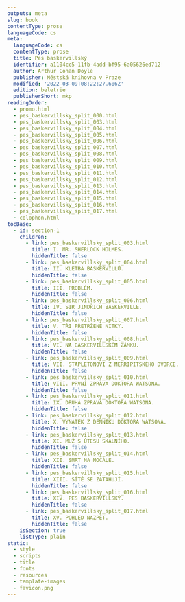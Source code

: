 ```yaml
---
outputs: meta
slug: book
contentType: prose
languageCode: cs
meta:
  languageCode: cs
  contentType: prose
  title: Pes baskervillský
  identifier: a1104cc5-11fb-4add-bf95-6a05626ed712
  author: Arthur Conan Doyle
  publisher: Městská knihovna v Praze
  modified: '2022-03-09T08:22:27.606Z'
  edition: beletrie
  publisherShort: mkp
readingOrder:
  - promo.html
  - pes_baskervillsky_split_000.html
  - pes_baskervillsky_split_003.html
  - pes_baskervillsky_split_004.html
  - pes_baskervillsky_split_005.html
  - pes_baskervillsky_split_006.html
  - pes_baskervillsky_split_007.html
  - pes_baskervillsky_split_008.html
  - pes_baskervillsky_split_009.html
  - pes_baskervillsky_split_010.html
  - pes_baskervillsky_split_011.html
  - pes_baskervillsky_split_012.html
  - pes_baskervillsky_split_013.html
  - pes_baskervillsky_split_014.html
  - pes_baskervillsky_split_015.html
  - pes_baskervillsky_split_016.html
  - pes_baskervillsky_split_017.html
  - colophon.html
tocBase:
  - id: section-1
    children:
      - link: pes_baskervillsky_split_003.html
        title: I. MR. SHERLOCK HOLMES.
        hiddenTitle: false
      - link: pes_baskervillsky_split_004.html
        title: II. KLETBA BASKERVILLŮ.
        hiddenTitle: false
      - link: pes_baskervillsky_split_005.html
        title: III. PROBLÉM.
        hiddenTitle: false
      - link: pes_baskervillsky_split_006.html
        title: IV. SIR JINDŘICH BASKERVILLE.
        hiddenTitle: false
      - link: pes_baskervillsky_split_007.html
        title: V. TŘI PŘETRŽENÉ NITKY.
        hiddenTitle: false
      - link: pes_baskervillsky_split_008.html
        title: VI. NA BASKERVILLSKÉM ZÁMKU.
        hiddenTitle: false
      - link: pes_baskervillsky_split_009.html
        title: VII. STAPLETONOVI Z MERRIPITSKÉHO DVORCE.
        hiddenTitle: false
      - link: pes_baskervillsky_split_010.html
        title: VIII. PRVNÍ ZPRÁVA DOKTORA WATSONA.
        hiddenTitle: false
      - link: pes_baskervillsky_split_011.html
        title: IX. DRUHÁ ZPRÁVA DOKTORA WATSONA.
        hiddenTitle: false
      - link: pes_baskervillsky_split_012.html
        title: X. VÝŇATEK Z DENNÍKU DOKTORA WATSONA.
        hiddenTitle: false
      - link: pes_baskervillsky_split_013.html
        title: XI. MUŽ S ÚTESU SKALNÍHO.
        hiddenTitle: false
      - link: pes_baskervillsky_split_014.html
        title: XII. SMRT NA MOČÁLE.
        hiddenTitle: false
      - link: pes_baskervillsky_split_015.html
        title: XIII. SÍTĚ SE ZATAHUJÍ.
        hiddenTitle: false
      - link: pes_baskervillsky_split_016.html
        title: XIV. PES BASKERVILLSKÝ.
        hiddenTitle: false
      - link: pes_baskervillsky_split_017.html
        title: XV. POHLED NAZPĚT.
        hiddenTitle: false
    isSection: true
    listType: plain
static:
  - style
  - scripts
  - title
  - fonts
  - resources
  - template-images
  - favicon.png
---
```

